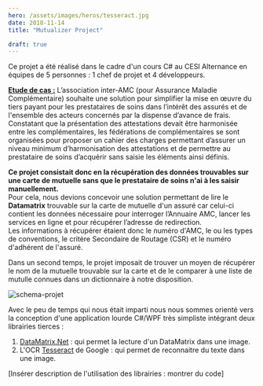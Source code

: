 ```yaml
---
hero: /assets/images/heros/tesseract.jpg
date: 2018-11-14
title: "Mutualizer Project"

draft: true
---
```


Ce projet a été réalisé dans le cadre d'un cours C# au CESI Alternance en équipes de 5 personnes : 1 chef de projet et 4 développeurs. 

**<ins>Etude de cas :</ins>** L’association inter-AMC (pour Assurance Maladie Complémentaire) souhaite une solution pour simplifier la mise en œuvre du tiers payant pour les prestataires de soins dans l’intérêt des assurés et de l'ensemble des acteurs concernés par la dispense d’avance de frais. Constatant que la présentation des attestations devait être harmonisée entre les complémentaires, les fédérations de complémentaires se sont organisées pour proposer un cahier des charges permettant d’assurer un niveau minimum d’harmonisation des attestations et de permettre au prestataire de soins d’acquérir sans saisie les éléments ainsi définis.  

**Ce projet consistait donc en la récupération des données trouvables sur une carte de mutuelle sans que le prestataire de soins n'ai à les saisir manuellement.**  
 Pour cela, nous devions concevoir une solution permettant de lire le **Datamatrix** trouvable sur la carte de mutuelle d'un assuré car celui-ci contient les données nécessaire pour interroger l’Annuaire AMC, lancer les services en ligne et pour récupérer l’adresse de redirection.  
Les informations à récupérer étaient donc le numéro d'AMC, le ou les types de conventions, le critère Secondaire de Routage (CSR) et le numéro d'adhérent de l'assuré.

Dans un second temps, le projet imposait de trouver un moyen de récupérer le nom de la mutuelle trouvable sur la carte et de le comparer à une liste de mutulle connues dans un dictionnaire à notre disposition.

![schema-projet](/assets/images/projects/mutualizer.png#center)

Avec le peu de temps qui nous était imparti nous nous sommes orienté vers la conception d'une application lourde C#/WPF très simpliste intégrant deux librairies tierces :
 1. [DataMatrix.Net](http://datamatrixnet.sourceforge.net/) : qui permet la lecture d'un DataMatrix dans une image.
 2. L'OCR [Tesseract](https://opensource.google/projects/tesseract) de Google : qui permet de reconnaitre du texte dans une image. 

[Insérer description de l'utilisation des librairies : montrer du code]